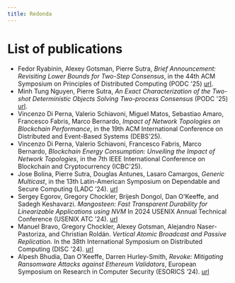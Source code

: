 ```yaml
---
title: Redonda
---
```

# List of publications

* Fedor Ryabinin, Alexey Gotsman, Pierre Sutra, *Brief Announcement: Revisiting Lower Bounds for Two-Step Consensus*, in the 44th ACM Symposium on Principles of Distributed Computing (PODC '25) [url](https://arxiv.org/abs/2505.03627).
* Minh Tung Nguyen, Pierre Sutra, *An Exact Characterization of the Two-shot Deterministic Objects Solving Two-process Consensus* (PODC '25) [url](https://drive.google.com/file/d/1fFbR1rsfgTduFli4-dF9hLmuRx-pZyJD/view?usp=drive_link).
* Vincenzo Di Perna, Valerio Schiavoni, Miguel Matos, Sebastiao Amaro, Francesco Fabris, Marco Bernardo, *Impact of Network Topologies on Blockchain Performance*, in the 19th ACM International Conference on Distributed and Event-Based Systems (DEBS'25).
* Vincenzo Di Perna, Valerio Schiavoni, Francesco Fabris, Marco Bernardo, *Blockchain Energy Consumption: Unveiling the Impact of Network Topologies*, in the 7th IEEE International Conference on Blockchain and Cryptocurrency (ICBC'25).
* Jose Bolina, Pierre Sutra,  Douglas Antunes,  Lasaro Camargos, *Generic Multicast*, in the 13th Latin-American Symposium on Dependable and Secure Computing  (LADC ‘24). [url](https://hal.science/hal-04909501)
* Sergey Egorov, Gregory Chockler, Brijesh Dongol, Dan O'Keeffe, and Sadegh Keshavarzi. *Mangosteen: Fast Transparent Durability for Linearizable Applications using NVM* In 2024 USENIX Annual Technical Conference (USENIX ATC '24). [url](https://www.usenix.org/conference/atc24/presentation/egorov)
* Manuel Bravo, Gregory Chockler, Alexey Gotsman, Alejandro Naser-Pastoriza, and Christian Roldán. *Vertical Atomic Broadcast and Passive Replication.* In the 38th International Symposium on Distributed Computing (DISC '24). [url](https://drops.dagstuhl.de/entities/document/10.4230/LIPIcs.DISC.2024.10)
* Alpesh Bhudia, Dan O’Keeffe, Darren Hurley-Smith, *Revoke: Mitigating Ransomware Attacks against Ethereum Validators*, European Symposium on Research in Computer Security (ESORICS ‘24). [url](https://pure.royalholloway.ac.uk/en/publications/revoke-mitigating-ransomware-attacks-against-ethereum-validators)
